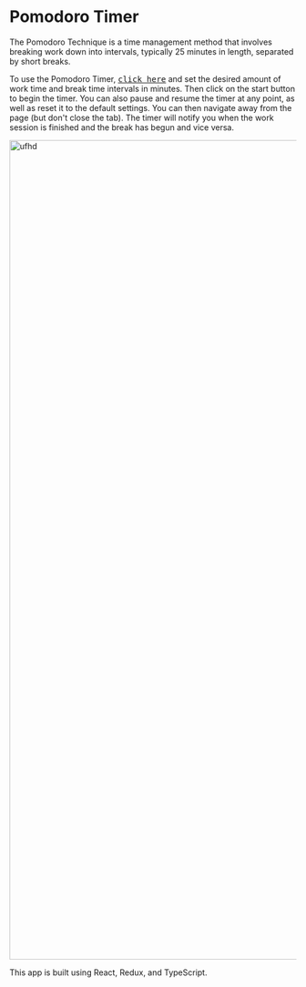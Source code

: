 # Pomodoro Timer 

The Pomodoro Technique is a time management method that involves breaking work down into intervals, typically 25 minutes in length, separated by short breaks.

To use the Pomodoro Timer, <kbd><a href="https://uuuuuvika.github.io/pomodoro/">click here</a></kbd> and set the desired amount of work time and break time intervals in minutes. Then click on the start button to begin the timer. You can also pause and resume the timer at any point, as well as reset it to the default settings. You can then navigate away from the page (but don't close the tab). The timer will notify you when the work session is finished and the break has begun and vice versa. 

<img width="1440" alt="ufhd" src="https://user-images.githubusercontent.com/47716922/232038758-97eec42c-2e2f-40b0-bc5b-501f9582068c.png">

This app is built using React, Redux, and TypeScript.
